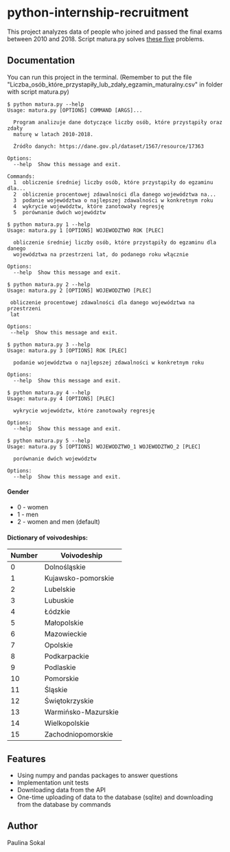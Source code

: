 # python-internship-recruitment
This project analyzes data of people who joined and passed the final exams between 2010 and 2018.
Script matura.py solves [these five](https://github.com/psokal/Python-rekrutacja/backend_zadanie-python.txt) problems.


## Documentation

You can run this project in the terminal. 
(Remember to put the file "Liczba_osób_które_przystapiły_lub_zdały_egzamin_maturalny.csv" in folder with script matura.py)
```
$ python matura.py --help
Usage: matura.py [OPTIONS] COMMAND [ARGS]...

  Program analizuje dane dotyczące liczby osób, które przystąpiły oraz zdały
  maturę w latach 2010-2018.

  Źródło danych: https://dane.gov.pl/dataset/1567/resource/17363

Options:
  --help  Show this message and exit.

Commands:
  1  obliczenie średniej liczby osób, które przystąpiły do egzaminu dla...
  2  obliczenie procentowej zdawalności dla danego województwa na...
  3  podanie województwa o najlepszej zdawalności w konkretnym roku
  4  wykrycie województw, które zanotowały regresję
  5  porównanie dwóch województw
```

```
$ python matura.py 1 --help
Usage: matura.py 1 [OPTIONS] WOJEWODZTWO ROK [PLEC]

  obliczenie średniej liczby osób, które przystąpiły do egzaminu dla danego
  województwa na przestrzeni lat, do podanego roku włącznie

Options:
  --help  Show this message and exit.
 ```
 ```
 $ python matura.py 2 --help
 Usage: matura.py 2 [OPTIONS] WOJEWODZTWO [PLEC]

  obliczenie procentowej zdawalności dla danego województwa na przestrzeni
  lat

Options:
  --help  Show this message and exit.
```

```
$ python matura.py 3 --help
Usage: matura.py 3 [OPTIONS] ROK [PLEC]

  podanie województwa o najlepszej zdawalności w konkretnym roku

Options:
  --help  Show this message and exit.
```

```
$ python matura.py 4 --help
Usage: matura.py 4 [OPTIONS] [PLEC]

  wykrycie województw, które zanotowały regresję

Options:
  --help  Show this message and exit.
```

```
$ python matura.py 5 --help
Usage: matura.py 5 [OPTIONS] WOJEWODZTWO_1 WOJEWODZTWO_2 [PLEC]

  porównanie dwóch województw

Options:
  --help  Show this message and exit.
```

#### Gender
* 0 - women
* 1 - men
* 2 - women and men (default)

#### Dictionary of voivodeships:
| Number | Voivodeship |
| ------ | ------ |
| 0 | Dolnośląskie |
| 1 | Kujawsko-pomorskie
| 2 | Lubelskie |
| 3 | Lubuskie |
| 4 | Łódzkie |
| 5 | Małopolskie |
| 6 | Mazowieckie |
| 7 | Opolskie |
| 8 | Podkarpackie |
| 9 | Podlaskie |
| 10 | Pomorskie |
| 11 | Śląskie |
| 12 | Świętokrzyskie |
| 13 | Warmińsko-Mazurskie |
| 14 | Wielkopolskie |
| 15 | Zachodniopomorskie |



## Features
* Using numpy and pandas packages to answer questions  
* Implementation unit tests
* Downloading data from the API
* One-time uploading of data to the database (sqlite) and downloading from the database by commands


## Author
Paulina Sokal




